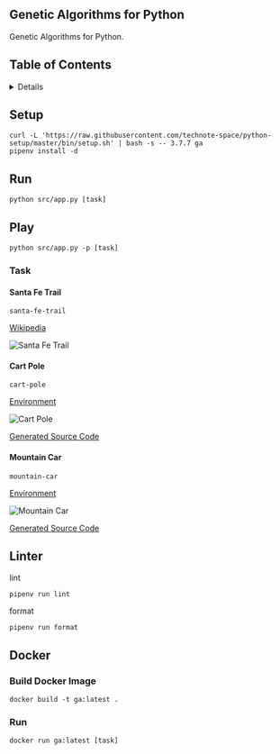 ## Genetic Algorithms for Python

Genetic Algorithms for Python.

## Table of Contents

<!-- START doctoc generated TOC please keep comment here to allow auto update -->
<!-- DON'T EDIT THIS SECTION, INSTEAD RE-RUN doctoc TO UPDATE -->
<details>
<summary>Details</summary>

- [Setup](#setup)
- [Run](#run)
- [Play](#play)
  - [Task](#task)
- [Linter](#linter)
- [Docker](#docker)
  - [Build Docker Image](#build-docker-image)
  - [Run](#run-1)

</details>
<!-- END doctoc generated TOC please keep comment here to allow auto update -->

## Setup
```shell script
curl -L 'https://raw.githubusercontent.com/technote-space/python-setup/master/bin/setup.sh' | bash -s -- 3.7.7 ga
pipenv install -d
```

## Run
```shell script
python src/app.py [task]
```

## Play
```shell script
python src/app.py -p [task]
```

### Task
#### Santa Fe Trail
`santa-fe-trail`

[Wikipedia](https://en.wikipedia.org/wiki/Santa_Fe_Trail_problem)

![Santa Fe Trail](https://raw.githubusercontent.com/technote-space/genetic-algorithms-py/images/santa-fe-trail.png)

#### Cart Pole
`cart-pole`

[Environment](https://github.com/openai/gym/wiki/CartPole-v0)

![Cart Pole](https://raw.githubusercontent.com/technote-space/genetic-algorithms-py/images/cart-pole.gif)

[Generated Source Code](./samples/cart-pole)

#### Mountain Car
`mountain-car`

[Environment](https://github.com/openai/gym/wiki/MountainCar-v0)

![Mountain Car](https://raw.githubusercontent.com/technote-space/genetic-algorithms-py/images/mountain-car.gif)

[Generated Source Code](./samples/mountain-car)

## Linter
lint
```shell script
pipenv run lint
```

format
```shell script
pipenv run format
```

## Docker
### Build Docker Image
```shell script
docker build -t ga:latest .
```

### Run
```shell script
docker run ga:latest [task]
```
